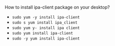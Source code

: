 How to install ipa-client package on your desktop?

* `sudo yum -y install ipa-client`
* `sudo s yum install ipa_client`
* `sudo yum y- install ipa client`
* `sudo yum install ipa-client`
* `sudo -y yum install ipa-client`
